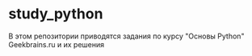 # study_python
В этом репозитории приводятся задания по курсу "Основы Python" Geekbrains.ru и их решения
